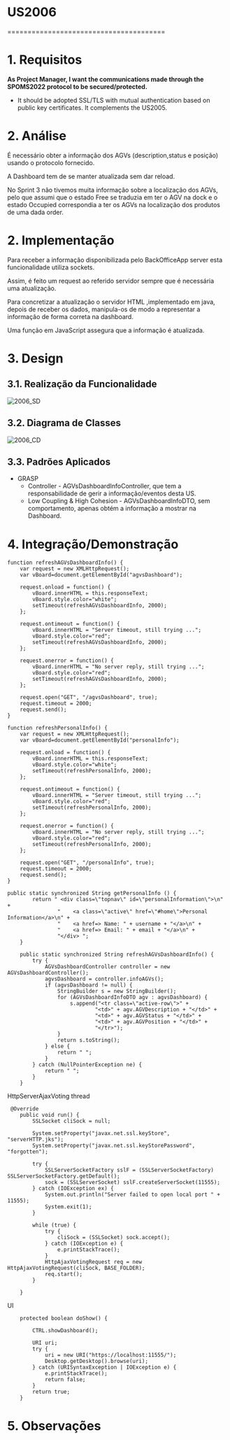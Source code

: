 # US2006
=======================================


# 1. Requisitos

**As Project Manager, I want the communications made through the SPOMS2022 protocol to be secured/protected.**

* It should be adopted SSL/TLS with mutual authentication based on public key certificates. It complements the US2005.

# 2. Análise

É necessário obter a informação dos AGVs (description,status e posição) usando o protocolo fornecido.

A Dashboard tem de se manter atualizada sem dar reload.

No Sprint 3 não tivemos muita informação sobre a localização dos AGVs, pelo que assumi que o estado Free se traduzia em ter o AGV na dock e o estado Occupied correspondia a ter os AGVs na localização dos produtos de uma dada order.

# 2. Implementação

Para receber a informação disponibilizada pelo BackOfficeApp server esta funcionalidade utiliza sockets.

Assim, é feito um request ao referido servidor sempre que é necessária uma atualização.

Para concretizar a atualização o servidor HTML ,implementado em java, depois de receber os dados, manipula-os de modo a representar a informação de forma correta na dashboard.

Uma função em JavaScript assegura que a informação é atualizada.

# 3. Design
## 3.1. Realização da Funcionalidade

![2006_SD](2006_SD.svg)

## 3.2. Diagrama de Classes

![2006_CD](2006_CD.svg)

## 3.3. Padrões Aplicados

- GRASP
  * Controller - AGVsDashboardInfoController, que tem a responsabilidade de gerir a informação/eventos desta US.
  * Low Coupling & High Cohesion - AGVsDashboardInfoDTO, sem comportamento, apenas obtém a informação a mostrar na Dashboard.
  
# 4. Integração/Demonstração

```
function refreshAGVsDashboardInfo() {
    var request = new XMLHttpRequest();
    var vBoard=document.getElementById("agvsDashboard");

    request.onload = function() {
        vBoard.innerHTML = this.responseText;
        vBoard.style.color="white";
        setTimeout(refreshAGVsDashboardInfo, 2000);
    };

    request.ontimeout = function() {
        vBoard.innerHTML = "Server timeout, still trying ...";
        vBoard.style.color="red";
        setTimeout(refreshAGVsDashboardInfo, 2000);
    };

    request.onerror = function() {
        vBoard.innerHTML = "No server reply, still trying ...";
        vBoard.style.color="red";
        setTimeout(refreshAGVsDashboardInfo, 2000);
    };

    request.open("GET", "/agvsDashboard", true);
    request.timeout = 2000;
    request.send();
}

function refreshPersonalInfo() {
    var request = new XMLHttpRequest();
    var vBoard=document.getElementById("personalInfo");

    request.onload = function() {
        vBoard.innerHTML = this.responseText;
        vBoard.style.color="white";
        setTimeout(refreshPersonalInfo, 2000);
    };

    request.ontimeout = function() {
        vBoard.innerHTML = "Server timeout, still trying ...";
        vBoard.style.color="red";
        setTimeout(refreshPersonalInfo, 2000);
    };

    request.onerror = function() {
        vBoard.innerHTML = "No server reply, still trying ...";
        vBoard.style.color="red";
        setTimeout(refreshPersonalInfo, 2000);
    };

    request.open("GET", "/personalInfo", true);
    request.timeout = 2000;
    request.send();
}

public static synchronized String getPersonalInfo () {
        return " <div class=\"topnav\" id=\"personalInformation\">\n" +
                "    <a class=\"active\" href=\"#home\">Personal Information</a>\n" +
                "    <a href=> Name: " + username + "</a>\n" +
                "    <a href=> Email: " + email + "</a>\n" +
                "</div> ";
    }

    public static synchronized String refreshAGVsDashboardInfo() {
        try {
            AGVsDashboardController controller = new AGVsDashboardController();
            agvsDashboard = controller.infoAGVs();
            if (agvsDashboard != null) {
                StringBuilder s = new StringBuilder();
                for (AGVsDashboardInfoDTO agv : agvsDashboard) {
                    s.append("<tr class=\"active-row\">" +
                            "<td>" + agv.AGVDescription + "</td>" +
                            "<td>" + agv.AGVStatus + "</td>" +
                            "<td>" + agv.AGVPosition + "</td>" +
                            "</tr>");
                }
                return s.toString();
            } else {
                return " ";
            }
        } catch (NullPointerException ne) {
            return " ";
        }
    }
```  
HttpServerAjaxVoting thread
```
 @Override
    public void run() {
        SSLSocket cliSock = null;

        System.setProperty("javax.net.ssl.keyStore", "serverHTTP.jks");
        System.setProperty("javax.net.ssl.keyStorePassword", "forgotten");

        try {
            SSLServerSocketFactory sslF = (SSLServerSocketFactory) SSLServerSocketFactory.getDefault();
            sock = (SSLServerSocket) sslF.createServerSocket(11555);
        } catch (IOException ex) {
            System.out.println("Server failed to open local port " + 11555);
            System.exit(1);
        }

        while (true) {
            try {
                cliSock = (SSLSocket) sock.accept();
            } catch (IOException e) {
                e.printStackTrace();
            }
            HttpAjaxVotingRequest req = new HttpAjaxVotingRequest(cliSock, BASE_FOLDER);
            req.start();
        }

    }

```  
UI
```
    protected boolean doShow() {

        CTRL.showDashboard();

        URI uri;
        try {
            uri = new URI("https://localhost:11555/"); 
            Desktop.getDesktop().browse(uri);
        } catch (URISyntaxException | IOException e) {
            e.printStackTrace();
            return false;
        }
        return true;
    }
```     
    
# 5. Observações




